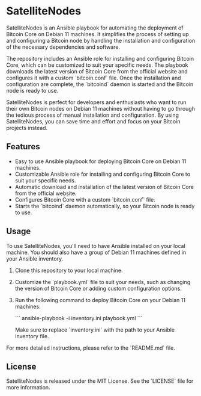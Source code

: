 # SatelliteNodes

SatelliteNodes is an Ansible playbook for automating the deployment of Bitcoin Core on Debian 11 machines. It simplifies the process of setting up and configuring a Bitcoin node by handling the installation and configuration of the necessary dependencies and software.

The repository includes an Ansible role for installing and configuring Bitcoin Core, which can be customized to suit your specific needs. The playbook downloads the latest version of Bitcoin Core from the official website and configures it with a custom \`bitcoin.conf\` file. Once the installation and configuration are complete, the \`bitcoind\` daemon is started and the Bitcoin node is ready to use.

SatelliteNodes is perfect for developers and enthusiasts who want to run their own Bitcoin nodes on Debian 11 machines without having to go through the tedious process of manual installation and configuration. By using SatelliteNodes, you can save time and effort and focus on your Bitcoin projects instead.

## Features

- Easy to use Ansible playbook for deploying Bitcoin Core on Debian 11 machines.
- Customizable Ansible role for installing and configuring Bitcoin Core to suit your specific needs.
- Automatic download and installation of the latest version of Bitcoin Core from the official website.
- Configures Bitcoin Core with a custom \`bitcoin.conf\` file.
- Starts the \`bitcoind\` daemon automatically, so your Bitcoin node is ready to use.

## Usage

To use SatelliteNodes, you'll need to have Ansible installed on your local machine. You should also have a group of Debian 11 machines defined in your Ansible inventory.

1. Clone this repository to your local machine.

2. Customize the \`playbook.yml\` file to suit your needs, such as changing the version of Bitcoin Core or adding custom configuration options.

3. Run the following command to deploy Bitcoin Core on your Debian 11 machines:

   \`\`\`
   ansible-playbook -i inventory.ini playbook.yml
   \`\`\`

   Make sure to replace \`inventory.ini\` with the path to your Ansible inventory file.

For more detailed instructions, please refer to the \`README.md\` file.

## License

SatelliteNodes is released under the MIT License. See the \`LICENSE\` file for more information.